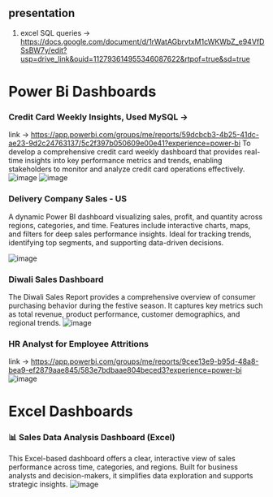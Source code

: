 ## presentation 
1. excel SQL queries -> https://docs.google.com/document/d/1rWatAGbrvtxM1cWKWbZ_e94VfDSsBW7y/edit?usp=drive_link&ouid=112793614955346087622&rtpof=true&sd=true
 # Power Bi Dashboards
 ### Credit Card Weekly Insights, Used MySQL ->
 link -> https://app.powerbi.com/groups/me/reports/59dcbcb3-4b25-41dc-ae23-9d2c24763137/5c2f397b050609e00e41?experience=power-bi
 To develop a comprehensive credit card weekly dashboard that provides real-time insights into key performance metrics and trends, enabling stakeholders to monitor and analyze credit card operations effectively.
 ![image](https://github.com/user-attachments/assets/390393dd-4512-4b3c-b0c7-b9693c6b4aa7)
 ![image](https://github.com/user-attachments/assets/f1281420-8353-4391-99bd-69873660eafb)


 ### Delivery Company Sales - US
 A dynamic Power BI dashboard visualizing sales, profit, and quantity across regions, categories, and time.
Features include interactive charts, maps, and filters for deep sales performance insights.
Ideal for tracking trends, identifying top segments, and supporting data-driven decisions.

![image](https://github.com/user-attachments/assets/7615c217-5c05-4c90-a5dd-73ce88186adb)

### Diwali Sales Dashboard 
The Diwali Sales Report provides a comprehensive overview of consumer purchasing behavior during the festive season. It captures key metrics such as total revenue, product performance, customer demographics, and regional trends.
![image](https://github.com/user-attachments/assets/60f2f9b4-59a1-4eab-a496-94752f8a3082)

### HR Analyst for Employee Attritions
link -> https://app.powerbi.com/groups/me/reports/9cee13e9-b95d-48a8-bea9-ef2879aae845/583e7bdbaae804beced3?experience=power-bi
![image](https://github.com/user-attachments/assets/35ec7c86-adb7-4b77-9e4a-416bb87b5b53)


 
# Excel Dashboards

### 📊 Sales Data Analysis Dashboard (Excel)
This Excel-based dashboard offers a clear, interactive view of sales performance across time, categories, and regions. Built for business analysts and decision-makers, it simplifies data exploration and supports strategic insights.
![image](https://github.com/user-attachments/assets/94979826-5c52-47eb-a170-dcf669d60134)



